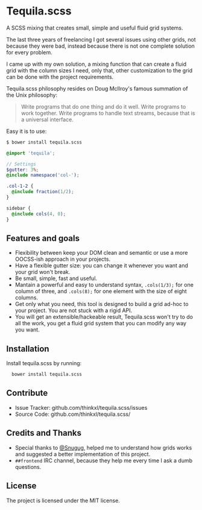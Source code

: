 Tequila.scss
========

A SCSS mixing that creates small, simple and useful fluid grid systems.

The last three years of freelancing I got several issues using other grids, not because they were bad, instead because there is not one complete solution for every problem.

I came up with my own solution, a mixing function that can create a fluid grid with the column sizes I need, only that, other customization to the grid can be done with the project requirements.

Tequila.scss philosophy resides on Doug McIlroy's famous summation of the Unix philosophy:

> Write programs that do one thing and do it well. Write programs to work together. Write programs to handle text streams, because that is a universal interface.

Easy it is to use:

```bash
$ bower install tequila.scss
```

```scss
@import 'tequila';

// Settings
$gutter: 3%;
@include namespace('col-');

.col-1-2 {
  @include fraction(1/2);
}

sidebar {
  @include cols(4, 0);
}
```

Features and goals
------------------

- Flexibility between keep your DOM clean and semantic or use a more OOCSS-ish approach in your projects.
- Have a flexible gutter size: you can change it whenever you want and your grid won't break.
- Be small, simple, fast and useful.
- Mantain a powerful and easy to understand syntax, `.cols(1/3);` for one column of three, and `.cols(8);` for one element with the size of eight columns.
- Get only what you need, this tool is designed to build a grid ad-hoc to your project. You are not stuck with a rigid API.
- You will get an extensible/hackeable result, Tequila.scss won't try to do all the work, you get a fluid grid system that you can modify any way you want.

Installation
------------

Install tequila.scss by running:

```bash
  bower install tequila.scss
```

Contribute
----------

- Issue Tracker: github.com/thinkxl/tequila.scss/issues
- Source Code: github.com/thinkxl/tequila.scss/

Credits and Thanks
------------------

- Special thanks to [@Snugug](https://twitter.com/Snugug), helped me to understand how grids works and suggested a better implementation of this project.
- `##frontend` IRC channel, because they help me every time I ask a dumb questions.

License
-------

The project is licensed under the MIT license.
